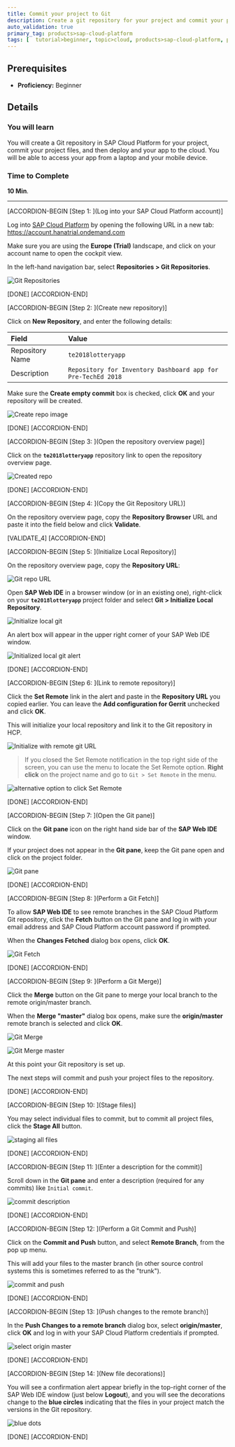 ```yaml
---
title: Commit your project to Git
description: Create a git repository for your project and commit your project files from SAP Web IDE
auto_validation: true
primary_tag: products>sap-cloud-platform
tags: [  tutorial>beginner, topic>cloud, products>sap-cloud-platform, products>sap-web-ide ]
---
```


## Prerequisites  
 - **Proficiency:** Beginner

## Details
### You will learn  
You will create a Git repository in SAP Cloud Platform for your project, commit your project files, and then deploy and your app to the cloud. You will be able to access your app from a laptop and your mobile device.

### Time to Complete
**10 Min**.

---

[ACCORDION-BEGIN [Step 1: ](Log into your SAP Cloud Platform account)]

Log into [SAP Cloud Platform](https://account.hanatrial.ondemand.com) by opening the following URL in a new tab: <https://account.hanatrial.ondemand.com>

Make sure you are using the **Europe (Trial)** landscape, and click on your account name to open the cockpit view.

In the left-hand navigation bar, select **Repositories > Git Repositories**.

![Git Repositories](te-2016-5-01.png)

[DONE]
[ACCORDION-END]

[ACCORDION-BEGIN [Step 2: ](Create new repository)]

Click on **New Repository**, and enter the following details:

Field             | Value
:---------------- | :----------------
Repository Name   | `te2018lotteryapp`
Description       | `Repository for Inventory Dashboard app for Pre-TechEd 2018`

Make sure the **Create empty commit** box is checked, click **OK** and your repository will be created.

![Create repo image](te-2016-5-02.png)

[DONE]
[ACCORDION-END]

[ACCORDION-BEGIN [Step 3: ](Open the repository overview page)]

Click on the **`te2018lotteryapp`** repository link to open the repository overview page.

![Created repo](te-2016-5-03.png)

[DONE]
[ACCORDION-END]

[ACCORDION-BEGIN [Step 4: ](Copy the Git Repository URL)]

On the repository overview page, copy the **Repository Browser** URL and paste it into the field below and click **Validate**.


[VALIDATE_4]
[ACCORDION-END]

[ACCORDION-BEGIN [Step 5: ](Initialize Local Repository)]

On the repository overview page, copy the **Repository URL**:

![Git repo URL](te-2016-5-04.png)

Open **SAP Web IDE** in a browser window (or in an existing one), right-click on your **`te2018lotteryapp`** project folder and select **Git > Initialize Local Repository**.

![Initialize local git](te-2016-5-05.png)

An alert box will appear in the upper right corner of your SAP Web IDE window.

![Initialized local git alert](te-2016-5-05b.png)

[DONE]
[ACCORDION-END]

[ACCORDION-BEGIN [Step 6: ](Link to remote repository)]

Click the **Set Remote** link in the alert and paste in the **Repository URL** you copied earlier. You can leave the **Add configuration for Gerrit** unchecked and click **OK**.

This will initialize your local repository and link it to the Git repository in HCP.

![Initialize with remote git URL](te-2016-5-06.png)

> If you closed the Set Remote notification in the top right side of the screen, you can use the menu to locate the Set Remote option. **Right click** on the project name and go to `Git > Set Remote` in the menu.

![alternative option to click Set Remote](te-2017-remote.png)

[DONE]
[ACCORDION-END]

[ACCORDION-BEGIN [Step 7: ](Open the Git pane)]

Click on the **Git pane** icon on the right hand side bar of the **SAP Web IDE** window.

If your project does not appear in the **Git pane**, keep the Git pane open and click on the project folder.

![Git pane](te-2016-5-07.png)

[DONE]
[ACCORDION-END]

[ACCORDION-BEGIN [Step 8: ](Perform a Git Fetch)]

To allow **SAP Web IDE** to see remote branches in the SAP Cloud Platform Git repository, click the **Fetch** button on the Git pane and log in with your email address and SAP Cloud Platform account password if prompted.

When the **Changes Fetched** dialog box opens, click **OK**.

![Git Fetch](te-2016-5-08.png)

[DONE]
[ACCORDION-END]

[ACCORDION-BEGIN [Step 9: ](Perform a Git Merge)]

Click the **Merge** button on the Git pane to merge your local branch to the remote origin/master branch.

When the **Merge "master"** dialog box opens, make sure the **origin/master** remote branch is selected and click **OK**.

![Git Merge](te-2016-5-09.png)

![Git Merge master](te-2016-5-10.png)

At this point your Git repository is set up.

The next steps will commit and push your project files to the repository.

[DONE]
[ACCORDION-END]

[ACCORDION-BEGIN [Step 10: ](Stage files)]

You may select individual files to commit, but to commit all project files, click the **Stage All** button.

![staging all files](te-2016-5-11.png)

[DONE]
[ACCORDION-END]

[ACCORDION-BEGIN [Step 11: ](Enter a description for the commit)]

Scroll down in the **Git pane** and enter a description (required for any commits) like `Initial commit`.

![commit description](te-2016-5-12.png)

[DONE]
[ACCORDION-END]

[ACCORDION-BEGIN [Step 12: ](Perform a Git Commit and Push)]

Click on the **Commit and Push** button, and select **Remote Branch**, from the pop up menu.

This will add your files to the master branch (in other source control systems this is sometimes referred to as the "trunk").

![commit and push](te-2016-5-13.png)

[DONE]
[ACCORDION-END]

[ACCORDION-BEGIN [Step 13: ](Push changes to the remote branch)]

In the **Push Changes to a remote branch** dialog box, select **origin/master**, click **OK** and log in with your SAP Cloud Platform credentials if prompted.

![select origin master](te-2016-5-14.png)

[DONE]
[ACCORDION-END]

[ACCORDION-BEGIN [Step 14: ](New file decorations)]

You will see a confirmation alert appear briefly in the top-right corner of the SAP Web IDE window (just below **Logout**), and you will see the decorations change to the **blue circles** indicating that the files in your project match the versions in the Git repository.

![blue dots](te-2016-5-15.png)


[DONE]
[ACCORDION-END]
